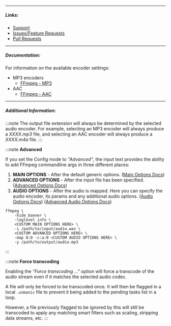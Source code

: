 
---

##### Links:

- [Support](https://unmanic.app/discord)
- [Issues/Feature Requests](https://github.com/Unmanic/plugin.audio_transcoder/issues)
- [Pull Requests](https://github.com/Unmanic/plugin.audio_transcoder/pulls)

---

##### Documentation:

For information on the available encoder settings:
- MP3 encoders
  - [FFmpeg - MP3](https://trac.ffmpeg.org/wiki/Encode/MP3)
- AAC
  - [FFmpeg - AAC](https://trac.ffmpeg.org/wiki/Encode/AAC)

---

##### Additional Information:

:::note
The output file extension will always be determined by the selected audio encoder. 
For example, selecting an MP3 encoder will always produce a *XXXX.mp3* file, and selecting an AAC encoder will always produce a *XXXX.m4a* file.
:::

:::note
**Advanced**

If you set the Config mode to *"Advanced"*, the input text provides the ability to add FFmpeg commandline args in three different places:
1. **MAIN OPTIONS** - After the default generic options.
   ([Main Options Docs](https://ffmpeg.org/ffmpeg.html#Main-options))
1. **ADVANCED OPTIONS** - After the input file has been specified.
   ([Advanced Options Docs](https://ffmpeg.org/ffmpeg.html#Advanced-options))
1. **AUDIO OPTIONS** - After the audio is mapped. Here you can specify the audio encoder, its params and any additional audio options.
   ([Audio Options Docs](https://ffmpeg.org/ffmpeg.html#Audio-Options))
   ([Advanced Audio Options Docs](https://ffmpeg.org/ffmpeg.html#Advanced-Audio-options))

```
ffmpeg \
    -hide_banner \
    -loglevel info \
    <CUSTOM MAIN OPTIONS HERE> \
    -i /path/to/input/audio.wav \
    <CUSTOM ADVANCED OPTIONS HERE> \
    -map 0:0 -c:a:0 <CUSTOM AUDIO OPTIONS HERE> \
    -y /path/to/output/audio.mp3 
```
:::

:::note
**Force transcoding**

Enabling the *"Force transcoding ..."* option will force a transcode of the audio stream even if it matches the selected audio codec.

A file will only be forced to be transcoded once. It will then be flagged in a local `.unmanic` file to prevent it being added to the pending tasks list in a loop.

However, a file previously flagged to be ignored by this will still be transcoded to apply any matching smart filters such as scaling, stripping data streams, etc.
:::
